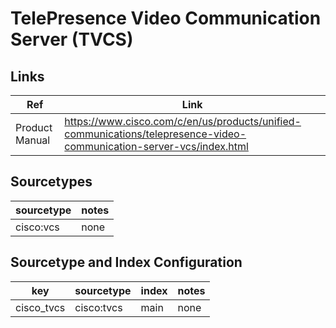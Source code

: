 # TelePresence Video Communication Server (TVCS)

## Links

| Ref            | Link                                                                                                    |
|----------------|---------------------------------------------------------------------------------------------------------|
| Product Manual | <https://www.cisco.com/c/en/us/products/unified-communications/telepresence-video-communication-server-vcs/index.html> |

## Sourcetypes

| sourcetype     | notes                                                                                                   |
|----------------|---------------------------------------------------------------------------------------------------------|
| cisco:vcs      | none                                          |

## Sourcetype and Index Configuration

| key            | sourcetype     | index          | notes          |
|----------------|----------------|----------------|----------------|
| cisco_tvcs     | cisco:tvcs      | main          | none           |

